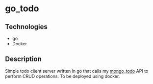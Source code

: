 # go_todo

## Technologies
* go
* Docker

## Description
Simple todo client server written in go that calls my [mongo_todo](https://github.com/warrenb95/mongo_todo) API to perform CRUD operations.
To be deployed using docker.
